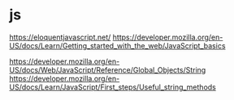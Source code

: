 # js
 https://eloquentjavascript.net/
 https://developer.mozilla.org/en-US/docs/Learn/Getting_started_with_the_web/JavaScript_basics

 https://developer.mozilla.org/en-US/docs/Web/JavaScript/Reference/Global_Objects/String
 https://developer.mozilla.org/en-US/docs/Learn/JavaScript/First_steps/Useful_string_methods
 
